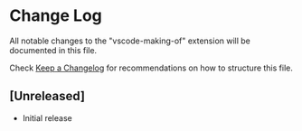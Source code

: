 # Change Log

All notable changes to the "vscode-making-of" extension will be documented in this file.

Check [Keep a Changelog](http://keepachangelog.com/) for recommendations on how to structure this file.

## [Unreleased]

- Initial release